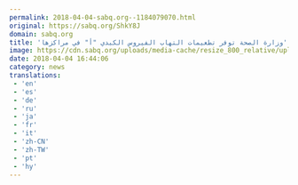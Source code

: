 ```yaml
---
permalink: 2018-04-04-sabq.org--1184079070.html
original: https://sabq.org/ShkY8J
domain: sabq.org
title: 'وزارة الصحة توفر تطعيمات التهاب الفيروس الكبدي "أ" في مراكزها'
image: https://cdn.sabq.org/uploads/media-cache/resize_800_relative/uploads/material-file/5ac4fe8951a773214de5e18f/5ac4fe84947c3.jpg
date: 2018-04-04 16:44:06
category: news
translations: 
 - 'en'
 - 'es'
 - 'de'
 - 'ru'
 - 'ja'
 - 'fr'
 - 'it'
 - 'zh-CN'
 - 'zh-TW'
 - 'pt'
 - 'hy'
---
```


